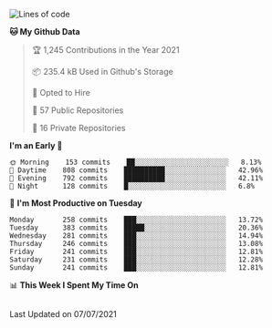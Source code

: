 <!--<a href="https://markmelnic.com" target="_blank">
  <img height="150px" align="center" src="https://github-readme-stats.vercel.app/api?username=markmelnic&hide_border=true&show_icons=true&include_all_commits=true&count_private=true&line_height=21&theme=graywhite"/>
  <img height="150px" align="center" src="https://github-readme-stats.vercel.app/api/top-langs/?username=markmelnic&hide=html&hide_border=true&layout=compact&line_height=21&&theme=graywhite "/>
  <img height="150px" align="center" src="https://github-readme-stats.vercel.app/api/wakatime?username=markmelnic&hide=html&hide_border=true&layout=compact&theme=graywhite"/></a>-->

<!--START_SECTION:waka-->
![Lines of code](https://img.shields.io/badge/From%20Hello%20World%20I%27ve%20Written-145885%20lines%20of%20code-blue)

**🐱 My Github Data** 

> 🏆 1,245 Contributions in the Year 2021
 > 
> 📦 235.4 kB Used in Github's Storage 
 > 
> 💼 Opted to Hire
 > 
> 📜 57 Public Repositories 
 > 
> 🔑 16 Private Repositories  
 > 
**I'm an Early 🐤** 

```text
🌞 Morning    153 commits    ██░░░░░░░░░░░░░░░░░░░░░░░   8.13% 
🌆 Daytime    808 commits    ██████████░░░░░░░░░░░░░░░   42.96% 
🌃 Evening    792 commits    ██████████░░░░░░░░░░░░░░░   42.11% 
🌙 Night      128 commits    █░░░░░░░░░░░░░░░░░░░░░░░░   6.8%

```
📅 **I'm Most Productive on Tuesday** 

```text
Monday       258 commits    ███░░░░░░░░░░░░░░░░░░░░░░   13.72% 
Tuesday      383 commits    █████░░░░░░░░░░░░░░░░░░░░   20.36% 
Wednesday    281 commits    ███░░░░░░░░░░░░░░░░░░░░░░   14.94% 
Thursday     246 commits    ███░░░░░░░░░░░░░░░░░░░░░░   13.08% 
Friday       241 commits    ███░░░░░░░░░░░░░░░░░░░░░░   12.81% 
Saturday     231 commits    ███░░░░░░░░░░░░░░░░░░░░░░   12.28% 
Sunday       241 commits    ███░░░░░░░░░░░░░░░░░░░░░░   12.81%

```


📊 **This Week I Spent My Time On** 

```text
```


 Last Updated on 07/07/2021
<!--END_SECTION:waka-->
